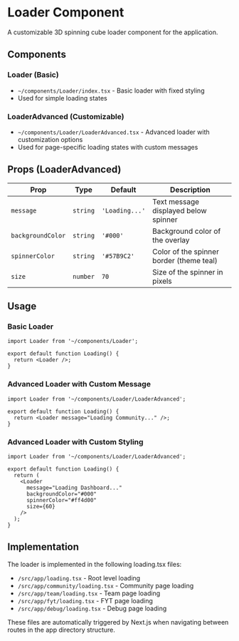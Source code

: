 # Loader Component

A customizable 3D spinning cube loader component for the application.

## Components

### Loader (Basic)
- `~/components/Loader/index.tsx` - Basic loader with fixed styling
- Used for simple loading states

### LoaderAdvanced (Customizable)
- `~/components/Loader/LoaderAdvanced.tsx` - Advanced loader with customization options
- Used for page-specific loading states with custom messages

## Props (LoaderAdvanced)

| Prop | Type | Default | Description |
|------|------|---------|-------------|
| `message` | `string` | `'Loading...'` | Text message displayed below spinner |
| `backgroundColor` | `string` | `'#000'` | Background color of the overlay |
| `spinnerColor` | `string` | `'#57B9C2'` | Color of the spinner border (theme teal) |
| `size` | `number` | `70` | Size of the spinner in pixels |

## Usage

### Basic Loader
```tsx
import Loader from '~/components/Loader';

export default function Loading() {
  return <Loader />;
}
```

### Advanced Loader with Custom Message
```tsx
import Loader from '~/components/Loader/LoaderAdvanced';

export default function Loading() {
  return <Loader message="Loading Community..." />;
}
```

### Advanced Loader with Custom Styling
```tsx
import Loader from '~/components/Loader/LoaderAdvanced';

export default function Loading() {
  return (
    <Loader 
      message="Loading Dashboard..." 
      backgroundColor="#000"
      spinnerColor="#ff4d00"
      size={60}
    />
  );
}
```

## Implementation

The loader is implemented in the following loading.tsx files:
- `/src/app/loading.tsx` - Root level loading
- `/src/app/community/loading.tsx` - Community page loading
- `/src/app/team/loading.tsx` - Team page loading
- `/src/app/fyt/loading.tsx` - FYT page loading
- `/src/app/debug/loading.tsx` - Debug page loading

These files are automatically triggered by Next.js when navigating between routes in the app directory structure.
